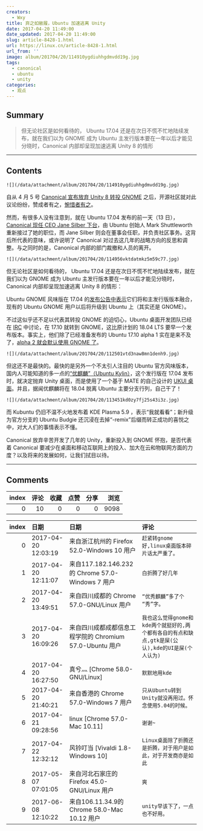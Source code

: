 ```yaml
---
creators:
  - Wxy
title: 弃之如敝履，Ubuntu 加速逃离 Unity
date: 2017-04-20 11:49:00
date_updated: 2017-04-20 11:49:00
slug: article-8428-1.html
url: https://linux.cn/article-8428-1.html
url_from: ''
image: album/201704/20/114910ygdiuhhgdmvdd19g.jpg
tags:
  - canonical
  - ubuntu
  - unity
categories:
  - 观点
---
```


## Summary

> 但无论社区是如何看待的， Ubuntu 17.04 还是在次日不慌不忙地陆续发布，就在我们以为 GNOME 成为 Ubuntu 主发行版本要在一年以后才能见分晓时，Canonical 内部却呈现加速逃离 Unity 8 的情形

***

<!-- more -->

## Contents

`![](/data/attachment/album/201704/20/114910ygdiuhhgdmvdd19g.jpg)`

自从 4 月 5 号 [Canonical 宣布放弃 Unity 8 转投 GNOME](https://linux.cn/article-8413-1.html) 之后，开源社区就对此议论纷纷，赞成者有之，[惋惜者有之](https://linux.cn/article-8426-1.html)。

然而，有很多人没有注意到，就在 Ubuntu 17.04 发布的前一天（13 日），[Canonical 现任 CEO Jane Silber 下台](https://insights.ubuntu.com/?p=66110)，由 Ubuntu 创始人 Mark Shuttleworth 重新接过了她的职位，而 Jane Silber 则会在董事会任职，并负责社区事务。这背后所代表的意味，或许说明了 Canonical 对过去这几年的战略方向的反思和调整。与之同时的是，Canonical 内部的部门裁撤和人员的离开。

`![](/data/attachment/album/201704/20/114956vktdatmkz5m59c77.jpg)`

但无论社区是如何看待的， Ubuntu 17.04 还是在次日不慌不忙地陆续发布，就在我们以为 GNOME 成为 Ubuntu 主发行版本要在一年以后才能见分晓时，Canonical 内部却呈现加速逃离 Unity 8 的情形：

Ubuntu GNOME 风味版在 17.04 的[发布公告中表示](https://ubuntugnome.org/ubuntu-gnome-17-04-released/)它们将和主发行版版本融合，现有的 Ubuntu GNOME 用户以后将升级到 Ubuntu 上（其实还是 GNOME）。

不过这似乎还不足以代表其转投 GNOME 的迫切心，Ubuntu 桌面开发团队已经在 [IRC](https://irclogs.ubuntu.com/2017/04/18/%23ubuntu-desktop.html#t15:30) 中讨论，在 17.10 就转到 GNOME，这比原计划的 18.04 LTS 要早一个发布版本。事实上，他们除了已经准备发布的 Ubuntu 17.10 alpha 1 实在是来不及了，[alpha 2 就会默认使用 GNOME 了](https://lists.ubuntu.com/archives/ubuntu-desktop/2017-April/004858.html)。

`![](/data/attachment/album/201704/20/112501vtd3naw8mn1denh9.jpg)`

但这还不是最快的。最快的是另外一个不太引人注目的 Ubuntu 官方风味版本，国内人可能知道的多一点的[“优麒麟”（Ubuntu Kylin）](http://www.ubuntukylin.com/ukylin/portal.php)，这个发行版在 17.04 发布时，就决定抛弃 Unity 桌面，而是使用了一个基于 MATE 的自己设计的 [UKUI 桌面](http://www.ukui.org/)。并且，据闻优麒麟将在 18.04 脱离 Ubuntu 主要分支行列，自己干了！

`![](/data/attachment/album/201704/20/113451kd0zy7fj25s43i3z.jpg)`

而 Kubuntu 仍旧不温不火地发布着 KDE Plasma 5.9 ，表示“我就看看”；新升级为官方分支的 Ubuntu Budgie 还沉浸在去掉“-remix”后缀而转正成功的喜悦之中，对大人们的事情表示不懂。

Canonical 放弃辛苦开发了几年的 Unity，重新投入到 GNOME 怀抱，是否代表着 Canonical 要减少在桌面和移动互联网上的投入、加大在云和物联网方面的力度？以及将来的发展如何，让我们拭目以待。

***

## Comments


|   index |   评论 |   收藏 |   点赞 |   分享 |   浏览 |
|--------:|-------:|-------:|-------:|-------:|-------:|
|       0 |     10 |      0 |      0 |      0 |   9098 |

|   index | 日期                | 日期                                                     | 评论                                                                                              |
|--------:|:--------------------|:---------------------------------------------------------|:--------------------------------------------------------------------------------------------------|
|       0 | 2017-04-20 12:03:19 | 来自浙江杭州的 Firefox 52.0-Windows 10 用户              | `赶紧转gnome好,linux桌面版本碎片话太严重了。`                                                     |
|       1 | 2017-04-20 12:11:07 | 来自117.182.146.232的 Chrome 57.0-Windows 7 用户         | `白折腾了好几年`                                                                                  |
|       2 | 2017-04-20 13:49:51 | 来自四川成都的 Chrome 57.0-GNU/Linux 用户                | `“优秀麒麟”多了个 “秀”字。`                                                                       |
|       3 | 2017-04-20 16:09:26 | 来自四川成都成都信息工程学院的 Chromium 57.0-Ubuntu 用户 | `我也这么觉得gnome和kde两个就挺好的,两个都有各自的有点和缺点,gtk是屎(公认),kde的UI是屎(个人认为)` |
|       4 | 2017-04-20 16:27:50 | 真兮灬 [Chrome 58.0-GNU/Linux]                           | `默默地用kde`                                                                                     |
|       5 | 2017-04-20 21:40:21 | 来自香港的 Chrome 57.0-Windows 7 用户                    | `只从Ubuntu转到Unity就没再用过。怀念使用5.04的时候。`                                             |
|       6 | 2017-04-21 09:28:56 | linux [Chrome 57.0-Mac 10.11]                            | `谢谢~`                                                                                           |
|       7 | 2017-04-22 12:32:12 | 风铃叮当 [Vivaldi 1.8-Windows 10]                        | `Linux桌面除了折腾还是折腾，对于用户是如此，对于开发商亦是如此`                                   |
|       8 | 2017-05-07 07:01:05 | 来自河北石家庄的 Firefox 45.0-GNU/Linux 用户             | `爽`                                                                                              |
|       9 | 2017-06-08 12:10:22 | 来自106.11.34.9的 Chrome 58.0-Mac 10.12 用户             | `unity早该下了，一点也不好用。`                                                                   |

